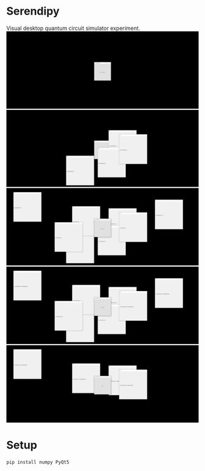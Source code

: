 # Serendipy
Visual desktop quantum circuit simulator experiment.
![State 1](https://github.com/ietsnut/serendipy/blob/main/1.png?raw=true)
![State 2](https://github.com/ietsnut/serendipy/blob/main/2.png?raw=true)
![State 3](https://github.com/ietsnut/serendipy/blob/main/3.png?raw=true)
![State 4](https://github.com/ietsnut/serendipy/blob/main/4.png?raw=true)
![State 5](https://github.com/ietsnut/serendipy/blob/main/5.png?raw=true)

# Setup
```sh
pip install numpy PyQt5
```


